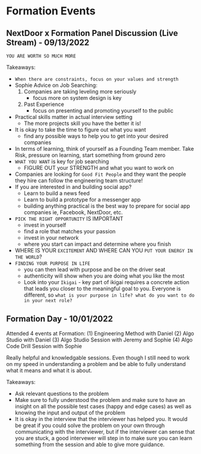 # Formation Events 

<!-- ## Engineering Levels Panel Discussion 
Takeaways: 
-  -->

## NextDoor x Formation Panel Discussion (Live Stream) - 09/13/2022

`YOU ARE WORTH SO MUCH MORE`

Takeaways: 
- `When there are constraints, focus on your values and strength`
- Sophie Advice on Job Searching: 
    1. Companies are taking leveling more seriously 
        - focus more on system design is key 
    2. Past Experience 
        - focus on presenting and promoting yourself to the public 
- Practical skills matter in actual interview setting 
    - The more projects skill you have the better it is! 
- It is okay to take the time to figure out what you want 
    - find any possible ways to help you to get into your desired companies 
- In terms of learning, think of yourself as a Founding Team member. Take Risk, pressure on learning, start something from ground zero
- `WHAT YOU WANT` is key for job searching 
    - FIGURE OUT your STRENGTH and what you want to work on 
- Companies are looking for `Good Fit People` and they want the people they hire can follow the engineering team structure! 
- If you are interested in and building social app? 
    - Learn to build a news feed
    - Learn to build a prototype for a messenger app
    - building anything practical is the best way to prepare for social app companies ie, Facebook, NextDoor, etc. 
- `PICK THE RIGHT OPPORTUNITY` IS IMPORTANT 
    - invest in yourself 
    - find a role that matches your passion 
    - invest in your network 
    - where you start can impact and determine where you finish 
- WHERE IS YOUR `EXCITEMENT` AND WHERE CAN YOU `PUT YOUR ENERGY IN THE WORLD`? 
- `FINDING YOUR PURPOSE IN LIFE`
    - you can then lead with purpose and be on the driver seat 
    - authenticity will show when you are doing what you like the most 
    - Look into your `Ikigai` - key part of ikigai requires a concrete action that leads you closer to the meaningful goal to you. Everyone is different, so `what is your purpose in life? what do you want to do in your next role?` 


## Formation Day - 10/01/2022

Attended 4 events at Formation: 
(1) Engineering Method with Daniel 
(2) Algo Studio with Daniel 
(3) Algo Studio Session with Jeremy and Sophie 
(4) Algo Code Drill Session with Sophie 

Really helpful and knowledgable sessions. Even though I still need to work on my speed in understanding a problem and be able to fully understand what it means and what it is about. 

Takeaways: 
- Ask relevant questions to the problem 
- Make sure to fully understood the problem and make sure to have an insight on all the possible test cases (happy and edge cases) as well as knowing the input and output of the problem
- It is okay in the interview that the interviewer has helped you. It would be great if you could solve the problem on your own through communicating with the interviewer, but if the interviewer can sense that you are stuck, a good intervewer will step in to make sure you can learn something from the session and able to give more guidance. 
